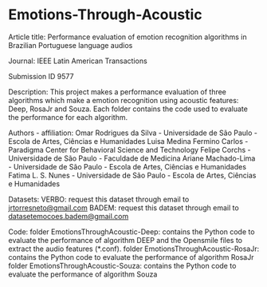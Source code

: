 # Emotions-Through-Acoustic
Article title: Performance evaluation of emotion recognition algorithms in Brazilian Portuguese language audios

Journal: IEEE Latin American Transactions

Submission ID 9577

Description: This project makes a performance evaluation of three algorithms which make a emotion recognition using acoustic features: Deep, RosaJr and Souza. Each folder contains the code used to evaluate the performance for each algorithm. 

Authors - affiliation:
Omar Rodrigues da Silva - Universidade de São Paulo - Escola de Artes, Ciências e Humanidades
Luisa Medina Fermino Carlos - Paradigma Center for Behavioral Science and Technology
Felipe Corchs - Universidade de São Paulo - Faculdade de Medicina
Ariane Machado-Lima - Universidade de São Paulo - Escola de Artes, Ciências e Humanidades
Fatima L. S. Nunes - Universidade de São Paulo - Escola de Artes, Ciências e Humanidades 

Datasets:
VERBO: request this dataset through email to jrtorresneto@gmail.com
BADEM: request this dataset through email to datasetemocoes.badem@gmail.com

Code:
folder EmotionsThroughAcoustic-Deep: contains the Python code to evaluate the performance of algorithm DEEP and the Opensmile files to extract the audio features (*.conf). 
folder EmotionsThroughAcoustic-RosaJr: contains the Python code to evaluate the performance of algorithm RosaJr
folder EmotionsThroughAcoustic-Souza: contains the Python code to evaluate the performance of algorithm Souza

